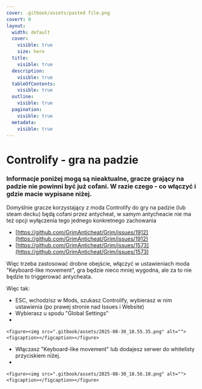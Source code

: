 ```yaml
---
cover: .gitbook/assets/pasted file.png
coverY: 0
layout:
  width: default
  cover:
    visible: true
    size: hero
  title:
    visible: true
  description:
    visible: true
  tableOfContents:
    visible: true
  outline:
    visible: true
  pagination:
    visible: true
  metadata:
    visible: true
---
```


# Controlify - gra na padzie

### **Informacje poniżej mogą są nieaktualne, gracze grający na padzie nie powinni być już cofani. W razie czego - co włączyć i gdzie macie wypisane niżej.**

Domyślnie gracze korzystający z moda Controlify do gry na padzie (lub steam decku) będą cofani przez antycheat, w samym antycheacie nie ma też opcji wyłączenia tego jednego konkretnego zachowania

* [https://github.com/GrimAnticheat/Grim/issues/1912](https://github.com/GrimAnticheat/Grim/issues/1912)
* [https://github.com/GrimAnticheat/Grim/issues/1573](https://github.com/GrimAnticheat/Grim/issues/1573)

Więc trzeba zastosować drobne obejście, włączyć w ustawieniach moda "Keyboard-like movement", gra będzie nieco mniej wygodna, ale za to nie będzie to triggerować antycheata.

Więc tak:

* ESC, wchodzisz w Mods, szukasz Controlify, wybierasz w nim ustawienia (po prawej stronie nad Issues i Website)
* Wybierasz u spodu "Global Settings"
*

    <figure><img src=".gitbook/assets/2025-08-30_18.55.35.png" alt=""><figcaption></figcaption></figure>
* Włączasz "Keyboard-like movement" lub dodajesz serwer do whitelisty przyciskiem niżej.
*

    <figure><img src=".gitbook/assets/2025-08-30_18.56.10.png" alt=""><figcaption></figcaption></figure>
